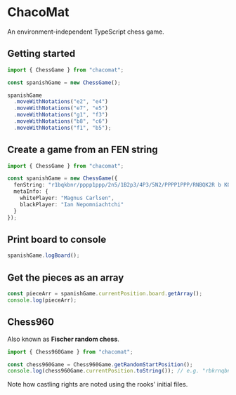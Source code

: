 # ChacoMat

An environment-independent TypeScript chess game.

## Getting started

```typescript
import { ChessGame } from "chacomat";

const spanishGame = new ChessGame();

spanishGame
  .moveWithNotations("e2", "e4")
  .moveWithNotations("e7", "e5")
  .moveWithNotations("g1", "f3")
  .moveWithNotations("b8", "c6")
  .moveWithNotations("f1", "b5");
```

## Create a game from an FEN string

```typescript
import { ChessGame } from "chacomat";

const spanishGame = new ChessGame({
  fenString: "r1bqkbnr/pppp1ppp/2n5/1B2p3/4P3/5N2/PPPP1PPP/RNBQK2R b KQkq - 3 3",
  metaInfo: {
    whitePlayer: "Magnus Carlsen",
    blackPlayer: "Ian Nepomniachtchi"
  }
});
```

## Print board to console

```typescript
spanishGame.logBoard();
```

## Get the pieces as an array

```typescript
const pieceArr = spanishGame.currentPosition.board.getArray();
console.log(pieceArr);
```

## Chess960

Also known as **Fischer random chess**.

```typescript
import { Chess960Game } from "chacomat";

const chess960Game = Chess960Game.getRandomStartPosition();
console.log(chess960Game.currentPosition.toString()); // e.g. "rbkrnqbn/pppppppp/8/8/8/8/PPPPPPPP/RBKRNQBN w ADad - 0 1"
```

Note how castling rights are noted using the rooks' initial files.